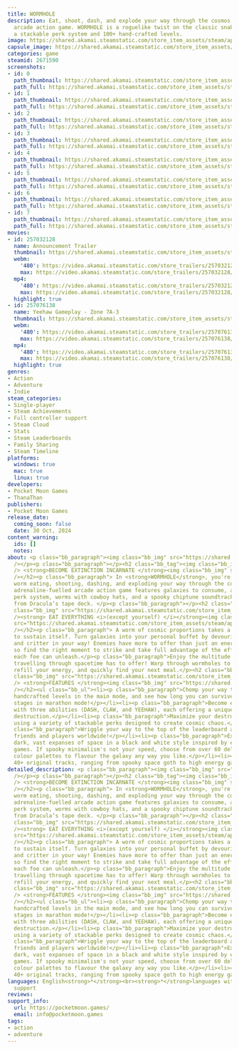 ```yaml
---
title: WORMHOLE
description: Eat, shoot, dash, and explode your way through the cosmos in this adrenaline-fuelled
  arcade action game. WORMHOLE is a roguelike twist on the classic snake format featuring
  a stackable perk system and 100+ hand-crafted levels.
image: https://shared.akamai.steamstatic.com/store_item_assets/steam/apps/2671590/header.jpg?t=1732501043
capsule_image: https://shared.akamai.steamstatic.com/store_item_assets/steam/apps/2671590/4d587c351587fe5770bd87459645eaaf5d892f04/capsule_231x87.jpg?t=1732501043
categories: game
steamid: 2671590
screenshots:
- id: 0
  path_thumbnail: https://shared.akamai.steamstatic.com/store_item_assets/steam/apps/2671590/ss_e34ba029ec557ed03454bf4da9b89b6f7b2fe2f1.600x338.jpg?t=1732501043
  path_full: https://shared.akamai.steamstatic.com/store_item_assets/steam/apps/2671590/ss_e34ba029ec557ed03454bf4da9b89b6f7b2fe2f1.1920x1080.jpg?t=1732501043
- id: 1
  path_thumbnail: https://shared.akamai.steamstatic.com/store_item_assets/steam/apps/2671590/ss_5b7a82f26c03f5fe8a6c92cb40aed955675b116b.600x338.jpg?t=1732501043
  path_full: https://shared.akamai.steamstatic.com/store_item_assets/steam/apps/2671590/ss_5b7a82f26c03f5fe8a6c92cb40aed955675b116b.1920x1080.jpg?t=1732501043
- id: 2
  path_thumbnail: https://shared.akamai.steamstatic.com/store_item_assets/steam/apps/2671590/ss_35f42a102a289e0eb4111074e0c9698781ec5b5f.600x338.jpg?t=1732501043
  path_full: https://shared.akamai.steamstatic.com/store_item_assets/steam/apps/2671590/ss_35f42a102a289e0eb4111074e0c9698781ec5b5f.1920x1080.jpg?t=1732501043
- id: 3
  path_thumbnail: https://shared.akamai.steamstatic.com/store_item_assets/steam/apps/2671590/ss_bf268d0c64367b9d814b9fe1540242bff0aaa23a.600x338.jpg?t=1732501043
  path_full: https://shared.akamai.steamstatic.com/store_item_assets/steam/apps/2671590/ss_bf268d0c64367b9d814b9fe1540242bff0aaa23a.1920x1080.jpg?t=1732501043
- id: 4
  path_thumbnail: https://shared.akamai.steamstatic.com/store_item_assets/steam/apps/2671590/ss_4c615e53754a7ce0716eb54afffb76042b4dd14e.600x338.jpg?t=1732501043
  path_full: https://shared.akamai.steamstatic.com/store_item_assets/steam/apps/2671590/ss_4c615e53754a7ce0716eb54afffb76042b4dd14e.1920x1080.jpg?t=1732501043
- id: 5
  path_thumbnail: https://shared.akamai.steamstatic.com/store_item_assets/steam/apps/2671590/ss_7a2be211fb0720218f3a1557740446d4dbf2a137.600x338.jpg?t=1732501043
  path_full: https://shared.akamai.steamstatic.com/store_item_assets/steam/apps/2671590/ss_7a2be211fb0720218f3a1557740446d4dbf2a137.1920x1080.jpg?t=1732501043
- id: 6
  path_thumbnail: https://shared.akamai.steamstatic.com/store_item_assets/steam/apps/2671590/ss_0747c04a2f761912f6ad9d900d7900de9a2f3722.600x338.jpg?t=1732501043
  path_full: https://shared.akamai.steamstatic.com/store_item_assets/steam/apps/2671590/ss_0747c04a2f761912f6ad9d900d7900de9a2f3722.1920x1080.jpg?t=1732501043
- id: 7
  path_thumbnail: https://shared.akamai.steamstatic.com/store_item_assets/steam/apps/2671590/ss_8f1d37e04ce969f4d5ebc847428fd7ff6ad7f690.600x338.jpg?t=1732501043
  path_full: https://shared.akamai.steamstatic.com/store_item_assets/steam/apps/2671590/ss_8f1d37e04ce969f4d5ebc847428fd7ff6ad7f690.1920x1080.jpg?t=1732501043
movies:
- id: 257032128
  name: Announcement Trailer
  thumbnail: https://shared.akamai.steamstatic.com/store_item_assets/steam/apps/257032128/movie.293x165.jpg?t=1719449735
  webm:
    '480': https://video.akamai.steamstatic.com/store_trailers/257032128/movie480_vp9.webm?t=1719449735
    max: https://video.akamai.steamstatic.com/store_trailers/257032128/movie_max_vp9.webm?t=1719449735
  mp4:
    '480': https://video.akamai.steamstatic.com/store_trailers/257032128/movie480.mp4?t=1719449735
    max: https://video.akamai.steamstatic.com/store_trailers/257032128/movie_max.mp4?t=1719449735
  highlight: true
- id: 257076138
  name: Yeehaw Gameplay - Zone 7A-3
  thumbnail: https://shared.akamai.steamstatic.com/store_item_assets/steam/apps/257076138/21d33e2a382bca24603fc320828f085e33095638/movie_600x337.jpg?t=1732412383
  webm:
    '480': https://video.akamai.steamstatic.com/store_trailers/257076138/movie480_vp9.webm?t=1732412383
    max: https://video.akamai.steamstatic.com/store_trailers/257076138/movie_max_vp9.webm?t=1732412383
  mp4:
    '480': https://video.akamai.steamstatic.com/store_trailers/257076138/movie480.mp4?t=1732412383
    max: https://video.akamai.steamstatic.com/store_trailers/257076138/movie_max.mp4?t=1732412383
  highlight: true
genres:
- Action
- Adventure
- Indie
steam_categories:
- Single-player
- Steam Achievements
- Full controller support
- Steam Cloud
- Stats
- Steam Leaderboards
- Family Sharing
- Steam Timeline
platforms:
  windows: true
  mac: true
  linux: true
developers:
- Pocket Moon Games
- ThanaThan
publishers:
- Pocket Moon Games
release_date:
  coming_soon: false
  date: 30 Oct, 2024
content_warning:
  ids: []
  notes:
about: <p class="bb_paragraph"><img class="bb_img" src="https://shared.akamai.steamstatic.com/store_item_assets/steam/apps/2671590/extras/wormhole_logo_outline_white.png?t=1732501043"
  /></p><p class="bb_paragraph"></p><h2 class="bb_tag"><img class="bb_img" src="https://shared.akamai.steamstatic.com/store_item_assets/steam/apps/2671590/extras/wormhole_planet_destroy.gif?t=1732501043"
  /> <strong>BECOME EXTINCTION INCARNATE </strong><img class="bb_img" src="https://shared.akamai.steamstatic.com/store_item_assets/steam/apps/2671590/extras/wormhole_planet_destroy.gif?t=1732501043"
  /></h2><p class="bb_paragraph"> In <strong>WORMHOLE</strong>, you're a giant space
  worm eating, shooting, dashing, and exploding your way through the cosmos. This
  adrenaline-fuelled arcade action game features galaxies to consume, a stackable
  perk system, worms with cowboy hats, and a spooky chiptune soundtrack ripped straight
  from Dracula’s tape deck. </p><p class="bb_paragraph"></p><h2 class="bb_tag"><img
  class="bb_img" src="https://shared.akamai.steamstatic.com/store_item_assets/steam/apps/2671590/extras/wormhole_planet_destroy.gif?t=1732501043"
  /><strong> EAT EVERYTHING <i>(except yourself) </i></strong><img class="bb_img"
  src="https://shared.akamai.steamstatic.com/store_item_assets/steam/apps/2671590/extras/wormhole_planet_destroy.gif?t=1732501043"
  /></h2><p class="bb_paragraph"> A worm of cosmic proportions takes a lot of energy
  to sustain itself. Turn galaxies into your personal buffet by devouring every planet
  and critter in your way! Enemies have more to offer than just an energy source,
  so find the right moment to strike and take full advantage of the effects eating
  each foe can unleash.</p><p class="bb_paragraph">Enjoy the multitude of benefits
  travelling through spacetime has to offer! Warp through wormholes to navigate obstacles,
  refill your energy, and quickly find your next meal.</p><h2 class="bb_tag"><img
  class="bb_img" src="https://shared.akamai.steamstatic.com/store_item_assets/steam/apps/2671590/extras/wormhole_planet_destroy.gif?t=1732501043"
  /> <strong>FEATURES </strong><img class="bb_img" src="https://shared.akamai.steamstatic.com/store_item_assets/steam/apps/2671590/extras/wormhole_planet_destroy.gif?t=1732501043"
  /></h2><ul class="bb_ul"><li><p class="bb_paragraph">Chomp your way through 100+
  handcrafted levels in the main mode, and see how long you can survive your favourite
  stages in marathon mode!</p></li><li><p class="bb_paragraph">Become extinction incarnate
  with three abilities (DASH, CLAW, and YEEHAW), each offering a unique flavour of
  destruction.</p></li><li><p class="bb_paragraph">Maximize your destructive potential
  using a variety of stackable perks designed to create cosmic chaos.</p></li><li><p
  class="bb_paragraph">Wriggle your way to the top of the leaderboard against your
  friends and players worldwide!</p></li><li><p class="bb_paragraph">Experience the
  dark, vast expanses of space in a black and white style inspired by early arcade
  games. If spooky minimalism's not your speed, choose from over 60 delicious unlockable
  colour palettes to flavour the galaxy any way you like.</p></li><li><p class="bb_paragraph">Enjoy
  40+ original tracks, ranging from spooky space goth to high energy gabber bangers.</p></li></ul>
detailed_description: <p class="bb_paragraph"><img class="bb_img" src="https://shared.akamai.steamstatic.com/store_item_assets/steam/apps/2671590/extras/wormhole_logo_outline_white.png?t=1732501043"
  /></p><p class="bb_paragraph"></p><h2 class="bb_tag"><img class="bb_img" src="https://shared.akamai.steamstatic.com/store_item_assets/steam/apps/2671590/extras/wormhole_planet_destroy.gif?t=1732501043"
  /> <strong>BECOME EXTINCTION INCARNATE </strong><img class="bb_img" src="https://shared.akamai.steamstatic.com/store_item_assets/steam/apps/2671590/extras/wormhole_planet_destroy.gif?t=1732501043"
  /></h2><p class="bb_paragraph"> In <strong>WORMHOLE</strong>, you're a giant space
  worm eating, shooting, dashing, and exploding your way through the cosmos. This
  adrenaline-fuelled arcade action game features galaxies to consume, a stackable
  perk system, worms with cowboy hats, and a spooky chiptune soundtrack ripped straight
  from Dracula’s tape deck. </p><p class="bb_paragraph"></p><h2 class="bb_tag"><img
  class="bb_img" src="https://shared.akamai.steamstatic.com/store_item_assets/steam/apps/2671590/extras/wormhole_planet_destroy.gif?t=1732501043"
  /><strong> EAT EVERYTHING <i>(except yourself) </i></strong><img class="bb_img"
  src="https://shared.akamai.steamstatic.com/store_item_assets/steam/apps/2671590/extras/wormhole_planet_destroy.gif?t=1732501043"
  /></h2><p class="bb_paragraph"> A worm of cosmic proportions takes a lot of energy
  to sustain itself. Turn galaxies into your personal buffet by devouring every planet
  and critter in your way! Enemies have more to offer than just an energy source,
  so find the right moment to strike and take full advantage of the effects eating
  each foe can unleash.</p><p class="bb_paragraph">Enjoy the multitude of benefits
  travelling through spacetime has to offer! Warp through wormholes to navigate obstacles,
  refill your energy, and quickly find your next meal.</p><h2 class="bb_tag"><img
  class="bb_img" src="https://shared.akamai.steamstatic.com/store_item_assets/steam/apps/2671590/extras/wormhole_planet_destroy.gif?t=1732501043"
  /> <strong>FEATURES </strong><img class="bb_img" src="https://shared.akamai.steamstatic.com/store_item_assets/steam/apps/2671590/extras/wormhole_planet_destroy.gif?t=1732501043"
  /></h2><ul class="bb_ul"><li><p class="bb_paragraph">Chomp your way through 100+
  handcrafted levels in the main mode, and see how long you can survive your favourite
  stages in marathon mode!</p></li><li><p class="bb_paragraph">Become extinction incarnate
  with three abilities (DASH, CLAW, and YEEHAW), each offering a unique flavour of
  destruction.</p></li><li><p class="bb_paragraph">Maximize your destructive potential
  using a variety of stackable perks designed to create cosmic chaos.</p></li><li><p
  class="bb_paragraph">Wriggle your way to the top of the leaderboard against your
  friends and players worldwide!</p></li><li><p class="bb_paragraph">Experience the
  dark, vast expanses of space in a black and white style inspired by early arcade
  games. If spooky minimalism's not your speed, choose from over 60 delicious unlockable
  colour palettes to flavour the galaxy any way you like.</p></li><li><p class="bb_paragraph">Enjoy
  40+ original tracks, ranging from spooky space goth to high energy gabber bangers.</p></li></ul>
languages: English<strong>*</strong><br><strong>*</strong>languages with full audio
  support
reviews:
support_info:
  url: https://pocketmoon.games/
  email: info@pocketmoon.games
tags:
- action
- adventure
---
```


